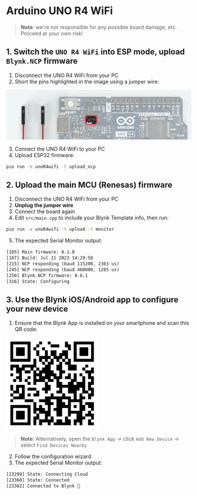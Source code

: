 # Arduino UNO R4 WiFi

> __Note__: we're not responsible for any possible board damage, etc. Proceed at your own risk!

## 1. Switch the `UNO R4 WiFi` into ESP mode, upload `Blynk.NCP` firmware

1. Disconnect the UNO R4 WiFi from your PC
2. Short the pins highlighted in the image using a jumper wire:

![ESP32-S3 mode selection jumper](./Images/Uno-R4-Jumper.png)

3. Connect the UNO R4 WiFi to your PC
4. Upload ESP32 firmware:

```sh
pio run -e unoR4wifi -t upload_ncp
```

## 2. Upload the main MCU (Renesas) firmware

1. Disconnect the UNO R4 WiFi from your PC  
2. **Unplug the jumper wire**  
3. Connect the board again
4. Edit `src/main.cpp` to include your Blynk Template info, then run:
  ```sh
  pio run -e unoR4wifi -t upload -t monitor
  ```
5. The expected Serial Monitor output:
  ```log
  [105] Main firmware: 0.1.0
  [107] Build: Jul 11 2023 14:29:58
  [215] NCP responding (baud 115200, 2363 us)
  [245] NCP responding (baud 460800, 1285 us)
  [250] Blynk.NCP firmware: 0.6.1
  [316] State: Configuring
  ```

## 3. Use the Blynk iOS/Android app to configure your new device

1. Ensure that the Blynk App is installed on your smartphone and scan this QR code:  
  <img alt="Add New Device QR" src="Images/AddNewDeviceQR.png" width="250" />

  > __Note__: Alternatively, open the `Blynk App` -> click `Add New Device` -> select `Find Devices Nearby`
2. Follow the configuration wizard
3. The expected Serial Monitor output:
  ```
  [23299] State: Connecting Cloud
  [23360] State: Connected
  [23362] Connected to Blynk 🙌
  ```
